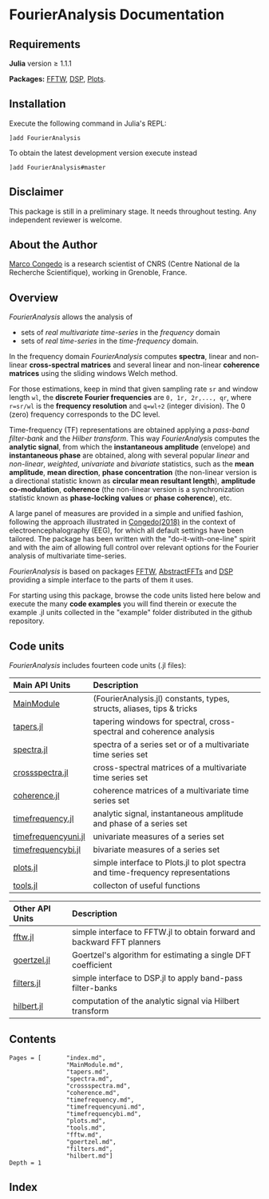 # FourierAnalysis Documentation

## Requirements

**Julia** version ≥ 1.1.1

**Packages:**
[FFTW](https://github.com/JuliaMath/FFTW.jl),
[DSP](https://github.com/JuliaDSP/DSP.jl),
[Plots](https://github.com/JuliaPlots/Plots.jl).

## Installation

Execute the following command in Julia's REPL:

    ]add FourierAnalysis

To obtain the latest development version execute instead

    ]add FourierAnalysis#master

## Disclaimer

This package is still in a preliminary stage.
It needs throughout testing.
Any independent reviewer is welcome.

## About the Author

[Marco Congedo](https://sites.google.com/site/marcocongedo) is
a research scientist of CNRS (Centre National de la Recherche Scientifique), working in Grenoble, France.

## Overview

*FourierAnalysis* allows the analysis of
- sets of *real multivariate time-series* in the *frequency* domain
- sets of *real time-series* in the *time-frequency* domain.

In the frequency domain *FourierAnalysis* computes **spectra**, linear and
non-linear **cross-spectral matrices** and several linear and non-linear **coherence matrices** using the sliding windows Welch method.

For those estimations, keep in mind that given sampling rate `sr`
and window length ``wl``, the **discrete Fourier frequencies** are
``0, 1r, 2r,..., qr``, where ``r=sr/wl`` is the **frequency resolution**
and ``q=wl÷2`` (integer division).
The 0 (zero) frequency corresponds to the DC level.

Time-frequency (TF) representations are obtained applying a *pass-band filter-bank* and the *Hilber transform*. This way *FourierAnalysis* computes the **analytic signal**, from which the **instantaneous amplitude** (envelope) and **instantaneous phase** are obtained, along with several popular *linear* and *non-linear*, *weighted*, *univariate* and *bivariate* statistics, such as the **mean amplitude**, **mean direction**, **phase concentration** (the non-linear version is a directional statistic known as **circular mean resultant length**), **amplitude co-modulation**, **coherence** (the non-linear version is a synchronization statistic known as **phase-locking values** or **phase coherence**), etc.

A large panel of measures are provided in a simple and unified fashion,
following the approach illustrated in
[Congedo(2018)](https://hal.archives-ouvertes.fr/hal-01868538/document)
in the context of electroencephalography (EEG), for which all default settings
have been tailored. The package has been written with the "do-it-with-one-line" spirit
and with the aim of allowing full control over relevant options for the
Fourier analysis of multivariate time-series.

*FourierAnalysis* is based on packages [FFTW](https://github.com/JuliaMath/FFTW.jl),
[AbstractFFTs](https://github.com/JuliaMath/AbstractFFTs.jl) and
[DSP](https://github.com/JuliaDSP/DSP.jl) providing a simple interface to the
parts of them it uses.

For starting using this package, browse the code units listed here below and
execute the many **code examples** you will find therein or execute
the example .jl units collected in the "example" folder distributed
in the github repository.

## Code units

*FourierAnalysis* includes fourteen code units (.jl files):

| Main API Units   | Description |
|:----------|:----------|
| [MainModule](@ref) | (FourierAnalysis.jl) constants, types, structs, aliases, tips & tricks |
| [tapers.jl](@ref) | tapering windows for spectral, cross-spectral and coherence analysis |
| [spectra.jl](@ref) | spectra of a series set or of a multivariate time series set |
| [crossspectra.jl](@ref) | cross-spectral matrices of a multivariate time series set |
| [coherence.jl](@ref) | coherence matrices of a multivariate time series set |
| [timefrequency.jl](@ref) | analytic signal, instantaneous amplitude and phase of a series set |
| [timefrequencyuni.jl](@ref) | univariate measures of a series set |
| [timefrequencybi.jl](@ref) | bivariate measures of a series set |
| [plots.jl](@ref) | simple interface to Plots.jl to plot spectra and time-frequency representations |
| [tools.jl](@ref) | collecton of useful functions |

| Other API Units  | Description |
|:----------|:----------|
| [fftw.jl](@ref) | simple interface to FFTW.jl to obtain forward and backward FFT planners |
| [goertzel.jl](@ref) | Goertzel's algorithm for estimating a single DFT coefficient |
| [filters.jl](@ref) | simple interface to DSP.jl to apply band-pass filter-banks |
| [hilbert.jl](@ref) | computation of the analytic signal via Hilbert transform |


## Contents

```@contents
Pages = [       "index.md",
                "MainModule.md",
                "tapers.md",
                "spectra.md",
                "crossspectra.md",
                "coherence.md",
                "timefrequency.md",
                "timefrequencyuni.md",
                "timefrequencybi.md",
                "plots.md",
                "tools.md",
                "fftw.md",
                "goertzel.md",
                "filters.md",
                "hilbert.md"]
Depth = 1
```

## Index

```@index
```
